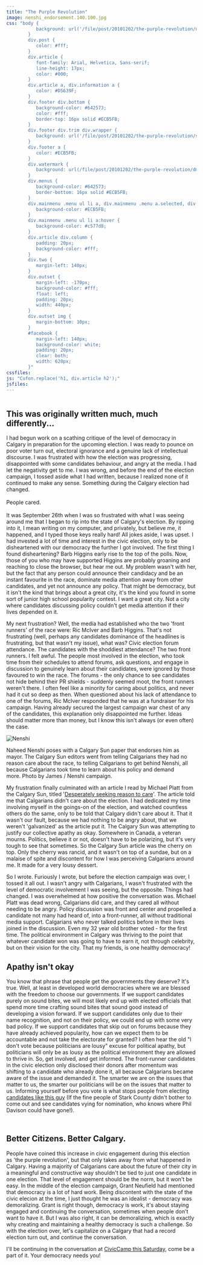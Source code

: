 ```yaml
---
title: "The Purple Revolution"
image: nenshi_endorsement.140.100.jpg
css: "body {
           background: url('/file/post/20101202/the-purple-revolution/nenshi_background.jpg') no-repeat 50% 48px #381742;
        }
        div.post {
           color: #fff;
        }
        div.article {
           font-family: Arial, Helvetica, Sans-serif;
           line-height: 17px;
           color: #000;
        }
        div.article a, div.information a {
           color: #D5639F;
        }
        div.footer div.bottom {
           background-color: #642573;
           color: #fff;
           border-top: 16px solid #ECB5FB;
        }
        div.footer div.trim div.wrapper {
           background: url('/file/post/20101202/the-purple-revolution/skyline_purple.png') no-repeat center bottom;
        }
        div.footer a {
           color: #ECB5FB;
        }
        div.watermark {
           background: url(/file/post/20101202/the-purple-revolution/dmcb_design_ecb5fb.png);
        }
        div.menus {
           background-color: #642573;
           border-bottom: 16px solid #ECB5FB;
        }
        div.mainmenu .menu ul li a, div.mainmenu .menu a.selected, div.mainmenu .menu a:hover, div.mainmenu .menu li:hover>a, div.mainmenu .menu li li {
           background-color: #ECB5FB;
        }
        div.mainmenu .menu ul li a:hover {
           background-color: #c577d8;
        }
        div.article div.column {
           padding: 20px;
           background-color: #fff;
        }
        div.two {
           margin-left: 140px;
        }
        div.outset {
           margin-left: -170px;
           background-color: #fff;
           float: left;
           padding: 20px;
           width: 440px;
        }
        div.outset img {
           margin-bottom: 10px;
        }
        #facebook {
           margin-left: 140px;
           background-color: white;
           padding: 20px;
           clear: both;
           width: 620px;
        }"
cssfiles:
js: "Cufon.replace('h1, div.article h2');"
jsfiles:
---
```

<div class="quad column two">
<h2>This was originally written much, much differently...</h2>
<p>I had begun work on a scathing critique of the level of democracy in Calgary in preparation for the upcoming election. I was ready to pounce on poor voter turn out, electoral ignorance and a genuine lack of intellectual discourse. I was frustrated with how the election was progressing, disappointed with some candidates behaviour, and angry at the media. I had let the negativity get to me. I was wrong, and before the end of the election campaign, I tossed aside what I had written, because I realized none of it continued to make any sense. Something during the Calgary election had changed. <br /><br />People cared.<br /><br />It was September 26th when I was so frustrated with what I was seeing around me that I began to rip into the state of Calgary's election. By ripping into it, I mean writing on my computer, and privately, but believe me, it happened, and I typed those keys really hard! All jokes aside, I was upset. I had invested a lot of time and interest in the civic election, only to be disheartened with our democracy the further I got involved. The first thing I found disheartening? Barb Higgins early rise to the top of the polls. Now, those of you who may have supported Higgins are probably groaning and reaching to close the browser, but hear me out. My problem wasn't with her, but the fact that any person could announce their candidacy and be an instant favourite in the race, dominate media attention away from other candidates, and yet not announce any policy. That might be democracy, but it isn't the kind that brings about a great city, it's the kind you found in some sort of junior&nbsp;high school&nbsp;popularity contest. I want a great city. Not a city where candidates discussing policy couldn't get media attention if their lives depended on it.</p>
<p>My next frustration? Well, the media had established who the two 'front runners' of the race were: Ric McIver and Barb Higgins. That's not frustrating (well, perhaps any candidates dominance of the headlines is frustrating, but that wasn't my issue), what was? Civic election forum attendance. The candidates with the shoddiest attendance? The two front runners. I felt awful. The people most involved in the election, who took time from their schedules to attend forums, ask questions, and engage in discussion to genuinely learn about their candidates, were ignored by those favoured to win the race. The forums - the only chance to see candidates not hide behind their PR shields - suddenly seemed moot, the front runners weren't there. I often feel like a minority for caring about politics, and never had it cut so deep as then. When questioned about his lack of attendance to one of the forums, Ric McIver responded that he was at a fundraiser for his campaign. Having already secured the largest campaign war chest of any of the candidates, this explanation only disappointed me further. Ideas should matter more than money, but I know this isn't always (or even often) the case.</p>
<div class="outset"><img src=" /file/post/20101202/the-purple-revolution/nenshi_endorsement.440.jpg" alt="Nenshi" />
<p>Naheed Nenshi poses with a Calgary Sun paper that endorses him as mayor. The Calgary Sun editors went from telling Calgarians they had no reason care about the race, to telling Calgarians to get behind Nenshi, all because Calgarians took time to learn about his policy and demand more.&nbsp;<span class="small">Photo by James / Nenshi campaign.</span></p>
</div>
<p>My frustration finally culminated with an&nbsp;article I read by Michael Platt from the Calgary Sun, titled '<a href="http://www.calgarysun.com/news/columnists/michael_platt/2010/09/26/15480076.html">Desperately seeking reason to care</a>'. The article told me that Calgarians didn't care about the election. I had dedicated my time involving myself in the goings-on of the election, and watched countless others do the same, only to be told that Calgary didn't care about it. That it wasn't our fault, because we had nothing to be angry about, that we weren't 'galvanized' as the article put it. The Calgary Sun was attempting to justify our collective apathy as okay. Somewhere in Canada, a veteran mourns. Politics, believe it or not, doesn't have to be polarizing, but it's very tough to see that sometimes. So the Calgary Sun article was the cherry on top. Only the cherry was rancid, and it wasn't on top of a sundae, but on a malaise of spite and discontent for how I&nbsp;was perceiving Calgarians around me. It made for a very lousy dessert.</p>
<p>So I wrote. Furiously I wrote, but before the election campaign was over, I tossed it all out. I wasn't angry with Calgarians, I wasn't frustrated with the level of democratic involvement I was seeing, but the opposite. Things had changed. I was overwhelmed at how positive the conversation was. Michael Platt was dead wrong, Calgarians did care, and they cared all without needing to be angry. Policy discussion was front and center and propelled a candidate not many had heard of, into a front-runner, all without traditional media support. Calgarians who never talked politics before in their lives joined in the discussion. Even my 32 year old brother voted - for the first time. The political environment in Calgary was thriving to the point that whatever candidate won was going to have to earn it, not through celebrity, but on their vision for the city. That my friends, is one healthy democracy!</p>
<h2>Apathy isn't okay</h2>
<p>You know that phrase that people get the governments they deserve? It's true. Well, at least in developed world democracies where we are blessed with the freedom to choose our governments. If we support candidates purely on sound bites, we will most likely end up with elected officials that spend more time crafting sound bites that sound good instead of developing a vision forward. If we support candidates only due to their name recognition, and not on their policy, we could end up with some very bad policy. If we support candidates that skip out on forums because they have already achieved popularity, how can we expect them to be accountable and not take the electorate for granted? I often hear the old "I don't vote because politicians are lousy" excuse for political apathy, but politicians will only be as lousy as the political environment they are allowed to thrive in. So, get involved, and get informed.&nbsp;The front-runner candidates in the civic election only disclosed their donors after momentum was shifting to a candidate who already done it, all because Calgarians became aware of the issue and demanded it. The smarter we are on the issues that matter to us, the smarter our politicians will be on the issues that matter to us. Informing yourself before you vote is what stops people from electing <a href="http://www.youtube.com/watch?v=IMgyi57s-A4">candidates like&nbsp;this guy</a> (If the fine people of Stark County didn't bother to come out and see candidates vying for nomination, who knows where Phil Davison could have gone!).</p>
<h2><br />Better Citizens. Better Calgary.</h2>
<p>People have coined this increase in civic engagement during this election as 'the purple revolution', but that only takes away from what happened in Calgary. Having a majority of Calgarians care about the future of their city in a meaningful and constructive way shouldn't be tied to just one candidate in one election. That level of engagement should be the norm, but it won't be easy. In the middle of the election campaign, Grant Neufield had mentioned that democracy is a lot of hard work. Being discontent with the state of the civic elecion at the time, I just thought he was an idealist - democracy was demoralizing. Grant is right though, democracy is work, it's about staying engaged and continuing the conversation, sometimes when people don't want to have it. But I was also right, it can be demoralizing, which is exactly why creating and maintaining a healthy democracy is such a challenge. So with the election over, let's capitalize on a Calgary that had a record election turn out, and continue the conversation.</p>
<p>I'll be continuing in the conversation at <a href="http://www.civiccamp.org/events/">CivicCamp this Saturday</a>, come be a part of it. Your democracy needs you!</p>
</div>
